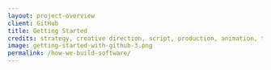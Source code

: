 ```yaml
---
layout: project-overview
client: GitHub
title: Getting Started
credits: strategy, creative direction, script, production, animation, technical assets
image: getting-started-with-github-3.png
permalink: /how-we-build-software/
---
```

